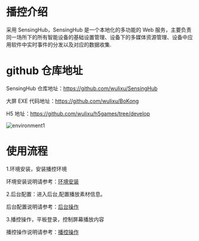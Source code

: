 # 播控介绍

采用 SensingHub，SensingHub 是一个本地化的多功能的 Web 服务，主要负责同一场所下的所有智能设备的基础设置管理、设备下的多媒体资源管理、设备中应用软件中实时事件的分发以及对应的数据收集.

# github 仓库地址

SensingHub 仓库地址：https://github.com/wulixu/SensingHub

大屏 EXE 代码地址：https://github.com/wulixu/BoKong

H5 地址：https://github.com/wulixu/h5games/tree/develop

![environment1](https://sensingstore.oss-cn-shanghai.aliyuncs.com/Troncell/Knowledge/Docs/bokong/images/backstage/16.png)

# 使用流程

1.环境安装，安装播控环境

环境安装说明请参考：[环境安装](https://github.com/troncell/SensingDocs/blob/main/Docs/bokong/%E7%8E%AF%E5%A2%83%E5%AE%89%E8%A3%85.md)

2.后台配置：进入后台,配置播放素材信息。

后台配置说明请参考：[后台操作](https://github.com/troncell/SensingDocs/blob/main/Docs/bokong/%E5%90%8E%E5%8F%B0%E6%93%8D%E4%BD%9C.md)

3.播控操作，平板登录，控制屏幕播放内容

播控操作说明请参考：[播控操作](https://github.com/troncell/SensingDocs/blob/main/Docs/bokong/%E6%92%AD%E6%8E%A7%E6%93%8D%E4%BD%9C.md)
